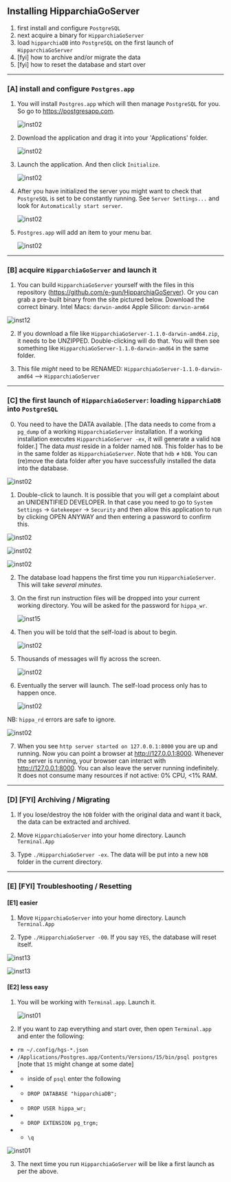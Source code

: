 ## Installing HipparchiaGoServer

1. first install and configure `PostgreSQL`
1. next acquire a binary for `HipparchiaGoServer`
1. load `hipparchiaDB` into `PostgreSQL` on the first launch of `HipparchiaGoServer`
1. [fyi] how to archive and/or migrate the data
1. [fyi] how to reset the database and start over

---

### [A] install and configure `Postgres.app`

1. You will install `Postgres.app` which will then manage `PostgreSQL` for you. So go to https://postgresapp.com.

   ![inst02](../gitimg/macos_posgresapp/00_getpostgres.png)
   
2. Download the application and drag it into your 'Applications' folder.

    ![inst02](../gitimg/macos_posgresapp/01_getpostgres.png)

3. Launch the application. And then click `Initialize`.

    ![inst02](../gitimg/macos_posgresapp/02_initialize.png)

4. After you have initialized the server you might want to check that `PostgreSQL` is set to be constantly running. See `Server Settings...` and look for `Automatically start server`.

    ![inst02](../gitimg/macos_posgresapp/03_autostart.png)

5. `Postgres.app` will add an item to your menu bar.

   ![inst02](../gitimg/macos_posgresapp/03b_menu_item.png)

---

### [B] acquire `HipparchiaGoServer` and launch it

1. You can build `HipparchiaGoServer` yourself with the files in this repository (https://github.com/e-gun/HipparchiaGoServer). Or you can grab a pre-built binary from the site pictured below. Download the correct binary. Intel Macs: `darwin-amd64` Apple Silicon: `darwin-arm64`

![inst12](../gitimg/windows/16_getbinary.png)

2. If you download a file like `HipparchiaGoServer-1.1.0-darwin-amd64.zip`, it needs to be UNZIPPED. Double-clicking will do that. You will then see something like `HipparchiaGoServer-1.1.0-darwin-amd64` in the same folder.

3. This file *might* need to be RENAMED: `HipparchiaGoServer-1.1.0-darwin-amd64` --> `HipparchiaGoServer`

---

### [C] the first launch of `HipparchiaGoServer`: loading `hipparchiaDB` into `PostgreSQL`

0. You need to have the DATA available. [The data needs to come from a `pg_dump` of a working `HipparchiaGoServer` installation. If a working installation executes `HipparchiaGoServer -ex`, it will generate a valid `hDB` folder.]
   The data *must* reside in a folder named `hDB`. This folder has to be in the same folder as `HipparchiaGoServer`. Note that `hdb` ≠ `hDB`.
   You can (re)move the data folder after you have successfully installed the data into the database.

![inst02](../gitimg/macos_posgresapp/04_data_is_ready.png)

1. Double-click to launch. It is possible that you will get a complaint about an UNIDENTIFIED DEVELOPER.
   In that case you need to go to `System Settings` -> `Gatekeeper` -> `Security` and then allow this application to run
   by clicking OPEN ANYWAY and then entering a password to confirm this.

![inst02](../gitimg/macos_posgresapp/04a_firstrun_unidentified.png)

![inst02](../gitimg/macos_posgresapp/04b_firstrun_gatekeeper.png)

![inst02](../gitimg/macos_posgresapp/04c_firstrun_permission.png)

2. The database load happens the first time you run `HipparchiaGoServer`. This will take *several minutes*.

3. On the first run instruction files will be dropped into your current working directory. You will be asked for the password for `hippa_wr`.

   ![inst15](../gitimg/macos_posgresapp/04_firstrun.png)

4. Then you will be told that the self-load is about to begin.

   ![inst02](../gitimg/macos_posgresapp/05_selfload.png)

5. Thousands of messages will fly across the screen.

   ![inst02](../gitimg/macos_posgresapp/05b_loading_in_progress.png)

6. Eventually the server will launch. The self-load process only has to happen once.

   ![inst02](../gitimg/macos_posgresapp/06_selfload_done.png)

NB: `hippa_rd` errors are safe to ignore.

![inst02](../gitimg/macos_posgresapp/06b_selfload_done.png)

7. When you see `http server started on 127.0.0.1:8000` you are up and running. Now you can point a browser at http://127.0.0.1:8000.
Whenever the server is running, your browser can interact with http://127.0.0.1:8000. You can also leave the server 
running indefinitely. It does not consume many resources if not active: 0% CPU, <1% RAM.


---

### [D] [FYI] Archiving / Migrating

1. If you lose/destroy the `hDB` folder with the original data and want it back, the data can be extracted and archived.

2. Move `HipparchiaGoServer` into your home directory. Launch `Terminal.App`

3. Type `./HipparchiaGoServer -ex`. The data will be put into a new `hDB` folder in the current directory.

---

### [E] [FYI] Troubleshooting / Resetting

#### [E1] easier

1. Move `HipparchiaGoServer` into your home directory. Launch `Terminal.App`

2. Type `./HipparchiaGoServer -00`. If you say `YES`, the database will reset itself.

![inst13](../gitimg/macos_posgresapp/07a_selfreset.png)

![inst13](../gitimg/macos_posgresapp/07b_selfreset_done.png)

#### [E2] less easy

1. You will be working with `Terminal.app`. Launch it.

   ![inst01](../gitimg/macos_homebrew/01_terminal.png)

2. If you want to zap everything and start over, then open `Terminal.app` and enter the following:
- `rm ~/.config/hgs-*.json`
- `/Applications/Postgres.app/Contents/Versions/15/bin/psql postgres` [note that `15` might change at some date]
- - inside of `psql` enter the following
- - `DROP DATABASE "hipparchiaDB";`
- - `DROP USER hippa_wr;`
- - `DROP EXTENSION pg_trgm;`
- - `\q`

![inst01](../gitimg/macos_posgresapp/07_reset.png)


3. The next time you run `HipparchiaGoServer` will be like a first launch as per the above.
